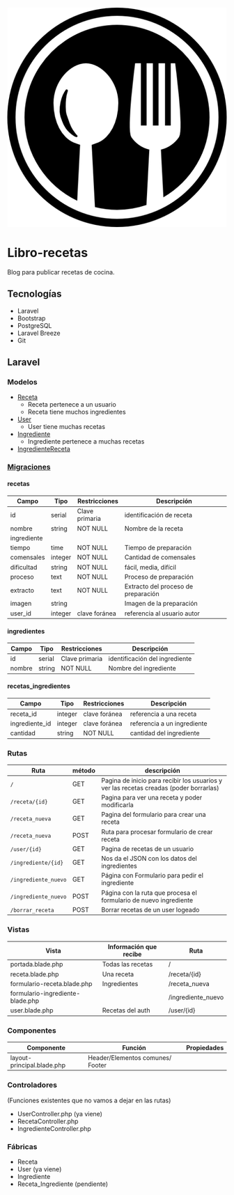 ![logo](/public/img/logo.png)

# Libro-recetas 
 
Blog para publicar recetas de cocina. 
 
## Tecnologías 
 
* Laravel 
* Bootstrap 
* PostgreSQL 
* Laravel Breeze 
* Git 
   
## Laravel 
 
### Modelos 
 
* [Receta](/app/Models/Receta.php)
  * Receta pertenece a un usuario 
  * Receta tiene muchos ingredientes 
* [User](/app/Models/User.php)
  * User tiene muchas recetas 
* [Ingrediente](app/Models/Ingrediente.php)
  * Ingrediente pertenece a muchas recetas 
* [IngredienteReceta](app/Models/IngredienteReceta.php)
 
### [Migraciones](/database/migrations/)
 
#### recetas 
| Campo       | Tipo    | Restricciones  | Descripción                         |
| ----------- | ------- | -------------- | ----------------------------------- |
| id          | serial  | Clave primaria | identificación de receta            |
| nombre      | string  | NOT NULL       | Nombre de la receta                 |
| ingrediente |         |                |                                     |
| tiempo      | time    | NOT NULL       | Tiempo de preparación               |
| comensales  | integer | NOT NULL       | Cantidad de comensales              |
| dificultad  | string  | NOT NULL       | fácil, media, difícil               |
| proceso     | text    | NOT NULL       | Proceso de preparación              |
| extracto    | text    | NOT NULL       | Extracto del proceso de preparación |
| imagen      | string  |                | Imagen de la preparación            |
| user_id     | integer | clave foránea  | referencia al usuario autor         |
 
#### ingredientes 
 
| Campo  | Tipo   | Restricciones  | Descripción                    |
| ------ | ------ | -------------- | ------------------------------ |
| id     | serial | Clave primaria | identificación del ingrediente |
| nombre | string | NOT NULL       | Nombre del ingrediente         |
 
#### recetas_ingredientes 
 
| Campo          | Tipo    | Restricciones | Descripción                 |
| -------------- | ------- | ------------- | --------------------------- |
| receta_id      | integer | clave foránea | referencia a una receta     |
| ingrediente_id | integer | clave foránea | referencia a un ingrediente |
| cantidad       | string  | NOT NULL      | cantidad del ingrediente    |
 
 
 
### Rutas 
 
| Ruta                 | método | descripción                                                                            |
| -------------------- | ------ | -------------------------------------------------------------------------------------- |
| `/`                  | GET    | Pagina de inicio para recibir los usuarios y ver las recetas creadas (poder borrarlas) |
| `/receta/{id}`       | GET    | Pagina para ver una receta y poder modificarla                                         |
| `/receta_nueva`      | GET    | Pagina del formulario para crear una receta                                            |
| `/receta_nueva`      | POST   | Ruta para procesar formulario de crear receta                                          |
| `/user/{id}`         | GET    | Pagina de recetas de un usuario                                                        |
| `/ingrediente/{id}`  | GET    | Nos da el JSON con los datos del ingredientes                                          |
| `/ingrediente_nuevo` | GET    | Página con Formulario para pedir el ingrediente                                        |
| `/ingrediente_nuevo` | POST   | Página con la ruta que procesa el formulario de nuevo ingrediente                      |
| `/borrar_receta`     | POST   | Borrar recetas de un user logeado                                                      |
 
 
### Vistas 
 
| Vista                            | Información que recibe | Ruta               |
| -------------------------------- | ---------------------- | ------------------ |
| portada.blade.php                | Todas las recetas      | /                  |
| receta.blade.php                 | Una receta             | /receta/{id}       |
| formulario-receta.blade.php      | Ingredientes           | /receta_nueva      |
| formulario-ingrediente-blade.php |                        | /ingrediente_nuevo |
| user.blade.php                   | Recetas del auth       | /user/{id}         |
 
### Componentes 
 
| Componente                 | Función                          | Propiedades |
| -------------------------- | -------------------------------- | ----------- |
| layout-principal.blade.php | Header/Elementos comunes/ Footer |             |
 
### Controladores 
 
(Funciones existentes que no vamos a dejar en las rutas) 
 
* UserController.php (ya viene) 
* RecetaController.php 
* IngredienteController.php 
 
### Fábricas 
 
* Receta 
* User (ya viene) 
* Ingrediente 
* Receta_Ingrediente (pendiente)
